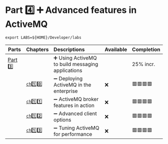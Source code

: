 # Part :four: :heavy_plus_sign: Advanced features in ActiveMQ

```
export LABS=${HOME}/Developer/labs
```

| Parts                | Chapters            | Descriptions                                                         | Available | Completion  |
|----------------------|---------------------|:---------------------------------------------------------------------|-----------|-------------|
| [Part :three:](.)  |                       | :heavy_plus_sign: Using ActiveMQ to build messaging applications     |           | 25% incr.   |
|                      | [`ch`:one::zero: ](ch10)   | :heavy_minus_sign: Deploying ActiveMQ in the enterprise              | :x: | :red_square::red_square::red_square::red_square: |
|                      | [`ch`:one::one: ](ch11) | :heavy_minus_sign: ActiveMQ broker features in action            | :x: |  :red_square::red_square::red_square::red_square: |
|                      | [`ch`:one::two: ](ch12)  | :heavy_minus_sign: Advanced client options            | :x: |  :red_square::red_square::red_square::red_square:        |
|                      | [`ch`:one::three: ](ch13)   | :heavy_minus_sign: Tuning ActiveMQ for performance | :x: |  :red_square::red_square::red_square::red_square:        |
